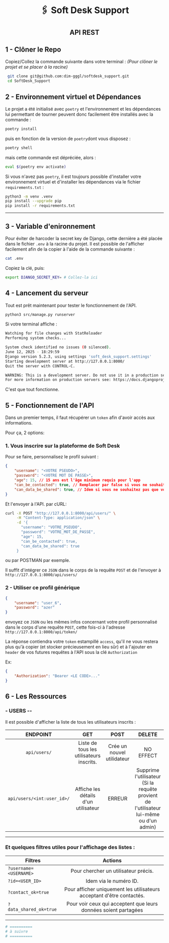 # <div align="center"> 🖇️ Soft Desk Support

## <div align="center"> API REST

## 1 - Clôner le Repo

Copiez/Collez la commande suivante dans votre terminal :
_(Pour clôner le projet et se placer à la racine)_
```bash
 git clone git@github.com:dim-gggl/softdesk_support.git
 cd SoftDesk_Support
```

## 2 - Environnement virtuel et Dépendances

Le projet a été initialisé avec `poetry` et l'environnement et les dépendances lui permettant de tourner peuvent donc facilement être installés avec la commande :

```bash
poetry install
```

puis en fonction de la version de `poetry`dont vous disposez :

```bash
poetry shell
```
mais cette commande est dépréciée, alors :
```bash
eval $(poetry env activate)
```

Si vous n'avez pas `poetry`, il est toujours possible d'installer votre environnement virtuel et d'installer les dépendances via le fichier `requirements.txt` :
```bash
python3 -m venv .venv
pip install --upgrade pip
pip install -r requirements.txt
```
---
## 3 - Variable d'enironnement
Pour éviter de harcoder la secret key de Django, cette dernière a été placée dans le fichier `.env` à la racine du projet.
Il est possible de l'afficher facilement afin de la copier à l'aide de la commande suivante :
```bash
cat .env
```
Copiez la clé, puis:
```bash
export DJANGO_SECRET_KEY= # Collez-la ici
```
## 4 - Lancement du serveur
Tout est prêt maintenant pour tester le fonctionnement de l'API.

```bash
python3 src/manage.py runserver
```
Si votre terminal affiche :
```bash
Watching for file changes with StatReloader
Performing system checks...

System check identified no issues (0 silenced).
June 12, 2025 - 18:29:59
Django version 5.2.3, using settings 'soft_desk_support.settings'
Starting development server at http://127.0.0.1:8000/
Quit the server with CONTROL-C.

WARNING: This is a development server. Do not use it in a production setting. Use a production WSGI or ASGI server instead.
For more information on production servers see: https://docs.djangoproject.com/en/5.2/howto/deployment/
```
C'est que tout fonctionne.

## 5 - Fonctionnement de l'API

Dans un premier temps, il faut récupérer un `token` afin d'avoir accès aux informations.

Pour ça, 2 options:

### 1. Vous inscrire sur la plateforme de Soft Desk

Pour se faire, personnalisez le profil suivant :
```json
{
    "username": "<VOTRE PSEUDO>",
    "password": "<VOTRE MOT DE PASSE>",
    "age": 15, // 15 ans est l'âge minimum requis pour l'app
    "can_be_contacted": true, // Remplacer par false si vous ne souhaitez pas être contacté(e)
    "can_data_be_shared": true, // Idem si vous ne souhaitez pas que vos données soient partagées avec des entreprises tierces
}
```
Et l'envoyer à l'API.
par cURL:
```bash
curl -X POST "http://127.0.0.1:8000/api/users/" \
     -H "Content-Type: application/json" \
     -d '{
       "username": "VOTRE_PSEUDO",
       "password": "VOTRE_MOT_DE_PASSE",
       "age": 15,
       "can_be_contacted": true,
       "can_data_be_shared": true
     }
```
ou par POSTMAN par exemple.

Il suffit d'intégrer ce `JSON` dans le corps de la requête `POST` et de l'envoyer à `http://127.0.0.1:8000/api/users/`

### 2 - Utiliser ce profil générique

```json
{
    "username": "user_6",
    "password": "azer"
}
```

envoyez ce `JSON` ou les mêmes infos concernant votre profil personnalisé dans le corps d'une requête `POST`, cette fois-ci à l'adresse `http://127.0.0.1:8000/api/token/`

La réponse contiendra votre `token` estampillé `access`, qu'il ne vous restera plus qu'à copier (et stocker précieusement en lieu sûr) et à l'ajouter en `header` de vos futures requêtes à l'API sous la clé `Authorization`

Ex:
```json
{
    "Authorization": "Bearer <LE CODE>..."
}
```

## 6 - Les Ressources

### - USERS --

Il est possible d'afficher la liste de tous les utilisateurs inscrits :

| ENDPOINT | GET | POST | DELETE |
|:-:|:-:|:-:|:-:|
|`api/users/`|Liste de tous les utilisateurs inscrits. | Crée un nouvel utilidateur | NO EFFECT |
| `api/users/<int:user_id>/` | Affiche les détails d'un utilisateur | ERREUR | Supprime l'utilisateur (Si la requête provient de l'utilisateur lui-même ou d'un admin)



---
### Et quelques filtres utiles pour l'affichage des listes :

| Filtres | Actions |
|---|:-:|
|`?username=<USERNAME>`| Pour chercher un utilisateur précis. |
|`?id=<USER_ID>` | Idem via le numéro ID. |
| `?contact_ok=true` | Pour afficher uniquement les utilisateurs acceptant d'être contactés. |
| `?data_shared_ok=true` | Pour voir ceux qui acceptent que leurs données soient partagées |

---

```python
# ==========
# à suivre
# ==========
```
